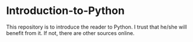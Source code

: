 # Introduction-to-Python
This repository is to introduce the reader to Python. I trust that he/she will benefit from it. If not, there are other sources online.
